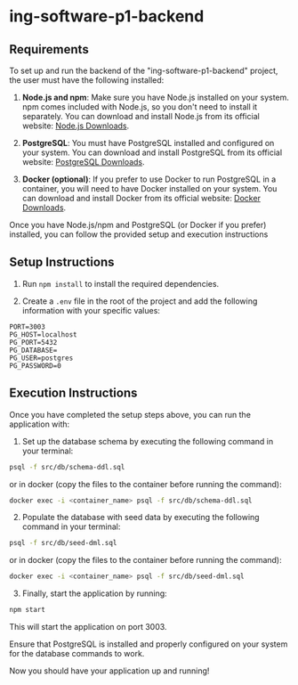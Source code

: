 # ing-software-p1-backend
## Requirements

To set up and run the backend of the "ing-software-p1-backend" project, the user must have the following installed:

1. **Node.js and npm**: Make sure you have Node.js installed on your system. npm comes included with Node.js, so you don't need to install it separately. You can download and install Node.js from its official website: [Node.js Downloads](https://nodejs.org/en/download/).

2. **PostgreSQL**: You must have PostgreSQL installed and configured on your system. You can download and install PostgreSQL from its official website: [PostgreSQL Downloads](https://www.postgresql.org/download/).

3. **Docker (optional)**: If you prefer to use Docker to run PostgreSQL in a container, you will need to have Docker installed on your system. You can download and install Docker from its official website: [Docker Downloads](https://www.docker.com/get-started).

Once you have Node.js/npm and PostgreSQL (or Docker if you prefer) installed, you can follow the provided setup and execution instructions

## Setup Instructions

1. Run `npm install` to install the required dependencies.

2. Create a `.env` file in the root of the project and add the following information with your specific values:

```plaintext
PORT=3003
PG_HOST=localhost
PG_PORT=5432
PG_DATABASE=
PG_USER=postgres
PG_PASSWORD=0
```

## Execution Instructions

Once you have completed the setup steps above, you can run the application with:

1. Set up the database schema by executing the following command in your terminal:

```bash
psql -f src/db/schema-ddl.sql
```

or in docker (copy the files to the container before running the command):

```bash
docker exec -i <container_name> psql -f src/db/schema-ddl.sql
```


2. Populate the database with seed data by executing the following command in your terminal:

```bash
psql -f src/db/seed-dml.sql
```
or in docker (copy the files to the container before running the command):

```bash
docker exec -i <container_name> psql -f src/db/seed-dml.sql
```


3. Finally, start the application by running:

```bash
npm start
```

This will start the application on port 3003.

Ensure that PostgreSQL is installed and properly configured on your system for the database commands to work.

Now you should have your application up and running!
